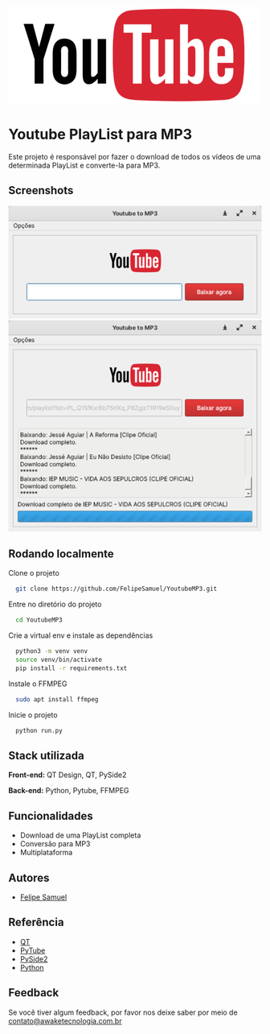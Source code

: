 
![Logo](https://github.com/FelipeSamuel/YoutubeMP3/blob/main/assets/icon.png?raw=true)


# Youtube PlayList para MP3

Este projeto é responsável por fazer o download de todos os vídeos de uma
determinada PlayList e converte-la para MP3.


## Screenshots

![App Screenshot](https://github.com/FelipeSamuel/YoutubeMP3/blob/main/assets/home.png?raw=true)
![App Screenshot](https://github.com/FelipeSamuel/YoutubeMP3/blob/main/assets/screenshot.png?raw=true)


## Rodando localmente

Clone o projeto

```bash
  git clone https://github.com/FelipeSamuel/YoutubeMP3.git
```

Entre no diretório do projeto

```bash
  cd YoutubeMP3
```

Crie a virtual env e instale as dependências

```bash
  python3 -m venv venv 
  source venv/bin/activate
  pip install -r requirements.txt
```

Instale o FFMPEG

```bash
  sudo apt install ffmpeg
```

Inicie o projeto

```bash
  python run.py
```


## Stack utilizada

**Front-end:** QT Design, QT, PySide2

**Back-end:** Python, Pytube, FFMPEG


## Funcionalidades

- Download de uma PlayList completa
- Conversão para MP3
- Multiplataforma


## Autores

- [Felipe Samuel](https://www.github.com/FelipeSamuel)


## Referência

 - [QT](https://www.qt.io/)
 - [PyTube](https://pytube.io/)
 - [PySide2](https://doc.qt.io/qtforpython-5/)
 - [Python](https://www.python.org/)


## Feedback

Se você tiver algum feedback, por favor nos deixe saber por meio de contato@awaketecnologia.com.br

